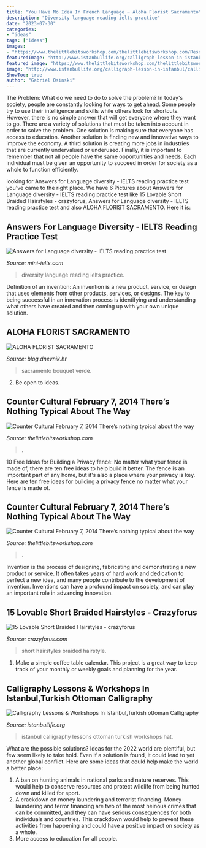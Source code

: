 ```yaml
---
title: "You Have No Idea In French Language ~ Aloha Florist Sacramento"
description: "Diversity language reading ielts practice"
date: "2023-07-30"
categories:
- "ideas"
tags: ["ideas"]
images:
- "https://www.thelittlebitsworkshop.com/thelittlebitsworkshop.com/Resources/Archive_files/shapeimage_11.png"
featuredImage: "http://www.istanbullife.org/calligraph-lesson-in-istanbul/calligraph-lesson-in-istanbul5.jpg"
featured_image: "https://www.thelittlebitsworkshop.com/thelittlebitsworkshop.com/Resources/Archive_files/shapeimage_29.png"
image: "http://www.istanbullife.org/calligraph-lesson-in-istanbul/calligraph-lesson-in-istanbul5.jpg"
ShowToc: true
author: "Gabriel Osinski"
---
```



The Problem: What do we need to do to solve the problem?
In today's society, people are constantly looking for ways to get ahead. Some people try to use their intelligence and skills while others look for shortcuts. However, there is no simple answer that will get everyone where they want to go. There are a variety of solutions that must be taken into account in order to solve the problem. One solution is making sure that everyone has access to education. Another solution is finding new and innovative ways to improve the economy. A third solution is creating more jobs in industries that are currently undervalued or underused. Finally, it is important to remember that not all people have the same opportunities and needs. Each individual must be given an opportunity to succeed in order for society as a whole to function efficiently.

	

		
looking for Answers for Language diversity - IELTS reading practice test you've came to the right place. We have 6 Pictures about Answers for Language diversity - IELTS reading practice test like 15 Lovable Short Braided Hairstyles - crazyforus, Answers for Language diversity - IELTS reading practice test and also ALOHA FLORIST SACRAMENTO. Here it is:
		
    
## Answers For Language Diversity - IELTS Reading Practice Test

<img loading=lazy src="http://images.mini-ielts.com/images/11/28/language-diversity.jpg" onerror="this.onerror=null;this.src='https://tse1.mm.bing.net/th?id=OIP.EZYauiZ9WhVxgiM6Lr7PHwHaFQ&amp;pid=15.1';" alt="Answers for Language diversity - IELTS reading practice test">

_Source: mini-ielts.com_

>diversity language reading ielts practice. 

	

Definition of an invention:
An invention is a new product, service, or design that uses elements from other products, services, or designs. The key to being successful in an innovation process is identifying and understanding what others have created and then coming up with your own unique solution.

    
## ALOHA FLORIST SACRAMENTO

<img loading=lazy src="http://bit.ly/pAl5SM" onerror="this.onerror=null;this.src='https://tse2.mm.bing.net/th?id=OIP.lycazRfQW6FxEP2T95zNpQHaE8&amp;pid=15.1';" alt="ALOHA FLORIST SACRAMENTO">

_Source: blog.dnevnik.hr_

>sacramento bouquet verde. 

	

2. Be open to ideas.

    
## Counter Cultural February 7, 2014 There’s Nothing Typical About The Way

<img loading=lazy src="https://www.thelittlebitsworkshop.com/thelittlebitsworkshop.com/Resources/Archive_files/shapeimage_29.png" onerror="this.onerror=null;this.src='https://tse1.mm.bing.net/th?id=OIP.1fL3ORSEZgm8Mvw3tOPtEQAAAA&amp;pid=15.1';" alt="Counter Cultural February 7, 2014 There’s nothing typical about the way">

_Source: thelittlebitsworkshop.com_

>. 

	

10 Free Ideas for Building a Privacy fence: No matter what your fence is made of, there are ten free ideas to help build it better.
The fence is an important part of any home, but it's also a place where your privacy is key. Here are ten free ideas for building a privacy fence no matter what your fence is made of.

    
## Counter Cultural February 7, 2014 There’s Nothing Typical About The Way

<img loading=lazy src="https://www.thelittlebitsworkshop.com/thelittlebitsworkshop.com/Resources/Archive_files/shapeimage_11.png" onerror="this.onerror=null;this.src='https://tse2.mm.bing.net/th?id=OIP.wZp2ZZiwIZe-LIXu2Tl1ngAAAA&amp;pid=15.1';" alt="Counter Cultural February 7, 2014 There’s nothing typical about the way">

_Source: thelittlebitsworkshop.com_

>. 

	

Invention is the process of designing, fabricating and demonstrating a new product or service. It often takes years of hard work and dedication to perfect a new idea, and many people contribute to the development of invention. Inventions can have a profound impact on society, and can play an important role in advancing innovation.

    
## 15 Lovable Short Braided Hairstyles - Crazyforus

<img loading=lazy src="http://www.short-haircut.com/wp-content/uploads/2017/10/10.Braided-Short-Hairstyle.jpg" onerror="this.onerror=null;this.src='https://tse2.mm.bing.net/th?id=OIP.6F9tT8sGNLmurFFSGYkVOwHaKg&amp;pid=15.1';" alt="15 Lovable Short Braided Hairstyles - crazyforus">

_Source: crazyforus.com_

>short hairstyles braided hairstyle. 

	

1. Make a simple coffee table calendar. This project is a great way to keep track of your monthly or weekly goals and planning for the year.

    
## Calligraphy Lessons &amp; Workshops In Istanbul,Turkish Ottoman Calligraphy

<img loading=lazy src="http://www.istanbullife.org/calligraph-lesson-in-istanbul/calligraph-lesson-in-istanbul5.jpg" onerror="this.onerror=null;this.src='https://tse2.mm.bing.net/th?id=OIP.lscOe8bZRkKq3PBOwWJ0zAHaLH&amp;pid=15.1';" alt="Calligraphy Lessons &amp; Workshops In Istanbul,Turkish ottoman Calligraphy">

_Source: istanbullife.org_

>istanbul calligraphy lessons ottoman turkish workshops hat. 

	

What are the possible solutions?
Ideas for the 2022 world are plentiful, but few seem likely to take hold. Even if a solution is found, it could lead to yet another global conflict. Here are some ideas that could help make the world a better place: 
1. A ban on hunting animals in national parks and nature reserves. This would help to conserve resources and protect wildlife from being hunted down and killed for sport.
2. A crackdown on money laundering and terrorist financing. Money laundering and terror financing are two of the most heinous crimes that can be committed, and they can have serious consequences for both individuals and countries. This crackdown would help to prevent these activities from happening and could have a positive impact on society as a whole.
3. More access to education for all people.

